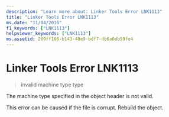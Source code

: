 ```yaml
---
description: "Learn more about: Linker Tools Error LNK1113"
title: "Linker Tools Error LNK1113"
ms.date: "11/04/2016"
f1_keywords: ["LNK1113"]
helpviewer_keywords: ["LNK1113"]
ms.assetid: 269ff166-b143-48e9-bdf7-db6a0db59fe4
---
```

# Linker Tools Error LNK1113

> invalid machine type type

The machine type specified in the object header is not valid.

This error can be caused if the file is corrupt. Rebuild the object.
